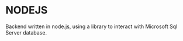 # NODEJS

Backend written in node.js, using a library to interact with Microsoft Sql Server database.
